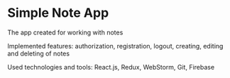 # Simple Note App

The app created for working with notes

Implemented features: authorization, registration, logout, creating, editing and deleting of notes

Used technologies and tools: React.js, Redux, WebStorm, Git, Firebase
